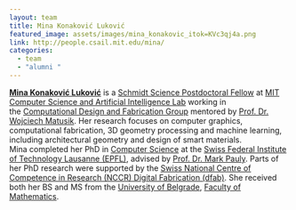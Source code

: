 ```yaml
---
layout: team
title: Mina Konaković Luković
featured_image: assets/images/mina_konakovic_itok=KVc3qj4a.png
link: http://people.csail.mit.edu/mina/
categories:
  - team
  - "alumni "
---
```

**[Mina Konaković Luković](http://people.csail.mit.edu/mina/)** is a [Schmidt Science Postdoctoral Fellow](https://schmidtsciencefellows.org/) at [MIT Computer Science and Artificial Intelligence Lab](https://www.csail.mit.edu/) working in the [Computational Design and Fabrication Group](index.html) mentored by [Prof. Dr. Wojciech Matusik](http://people.csail.mit.edu/wojciech/). Her research focuses on computer graphics, computational fabrication, 3D geometry processing and machine learning, including architectural geometry and design of smart materials. Mina completed her PhD in [Computer Science](https://www.epfl.ch/schools/ic/) at the [Swiss Federal Institute of Technology Lausanne (EPFL)](https://www.epfl.ch/en/home/), advised by [Prof. Dr. Mark Pauly](https://lgg.epfl.ch/people.php). Parts of her PhD research were supported by the [Swiss National Centre of Competence in Research (NCCR) Digital Fabrication (dfab)](http://www.dfab.ch/). She received both her BS and MS from the [University of Belgrade](http://www.bg.ac.rs/en/), [Faculty of Mathematics](http://www.matf.bg.ac.rs/eng/).